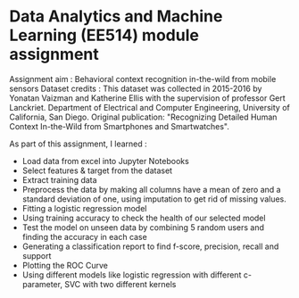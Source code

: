 # Data Analytics and Machine Learning (EE514) module assignment

Assignment aim : Behavioral context recognition in-the-wild from mobile sensors
Dataset credits : This dataset was collected in 2015-2016 by Yonatan Vaizman and Katherine Ellis with the supervision of professor Gert Lanckriet.
Department of Electrical and Computer Engineering, University of California, San Diego.
Original publication: "Recognizing Detailed Human Context In-the-Wild from Smartphones and Smartwatches". 

As part of this assignment, I learned :
- Load data from excel into Jupyter Notebooks
- Select features & target from the dataset
- Extract training data 
- Preprocess the data by making all columns have a mean of zero and a standard deviation of one, using imputation to get rid of missing values.
- Fitting a logistic regression model
- Using training accuracy to check the health of our selected model
- Test the model on unseen data by combining 5 random users and finding the accuracy in each case
- Generating a classification report to find f-score, precision, recall and support
- Plotting the ROC Curve
- Using different models like logistic regression with different c-parameter, SVC with two different kernels
